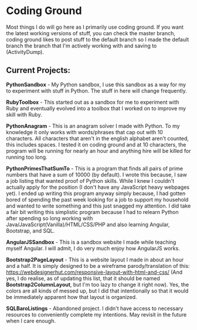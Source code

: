 # Coding Ground
Most things I do will go here as I primarily use coding ground. If you want the latest working versions of stuff, you can check the master branch, coding ground likes to post stuff to the default branch so I made the default branch the branch that I'm actively working with and saving to (ActivityDump).

## Current Projects:
**PythonSandbox** - My Python sandbox, I use this sandbox as a way for my to experiment with stuff in Python. The stuff in here will change frequently.

**RubyToolbox** - This started out as a sandbox for me to experiment with Ruby and eventually evolved into a toolbox that I worked on to improve my skill with Ruby.

**PythonAnagram** - This is an anagram solver I made with Python. To my knowledge it only works with words/phrases that cap out with 10 characters. All characters that aren't in the english alphabet aren't counted, this includes spaces. I tested it on coding ground and at 10 characters, the program will be running for nearly an hour and anything hire will be killed for running too long.

**PythonPrimesThatSumTo** - This is a program that finds all pairs of prime numbers that have a sum of 10000 (by default). I wrote this because, I saw a job listing that wanted proof of Python skills. While I knew I couldn't actually apply for the position (I don't have any JavaScript heavy webpages yet). I ended up writing this program anyway simply because, I had gotten bored of spending the past week looking for a job to support my household and wanted to write something and this just snagged my attention. I did take a fair bit writing this simplistic program because I had to relearn Python after spending so long working with Java/JavaScript(Vanilla)/HTML/CSS/PHP and also learning Angular, Bootstrap, and SQL.

**AngularJSSandbox** - This is a sandbox website I made while teaching myself Angular. I will admit, I do very much enjoy how AngularJS works.

**Bootstrap2PageLayout** - This is a website layout I made in about an hour and a half. It is simply designed to be a wireframe parody/translation of this: https://webdesignerhut.com/responsive-layout-with-html-and-css/ (And yes, I do realise, as of updating this list, that it should be named **Bootstrap2ColumnLayout**, but I'm too lazy to change it right now). Yes, the colors are all kinds of messed up, but I did that intentionally so that it would be immediately apparent how that layout is organized.

**SQLBaroListings** - Abandoned project. I didn't have access to necessary resources to conveniently complete my intentions. May revisit in the future when I care enough.
